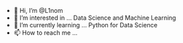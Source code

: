- 👋 Hi, I’m @L1nom
- 👀 I’m interested in ... Data Science and Machine Learning
- 🌱 I’m currently learning ... Python for Data Science
- 📫 How to reach me ... 

<!---
L1nom/L1nom is a ✨ special ✨ repository because its `README.md` (this file) appears on your GitHub profile.
You can click the Preview link to take a look at your changes.
--->

